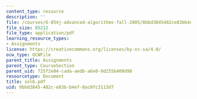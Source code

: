 ```yaml
---
content_type: resource
description: ''
file: /courses/6-854j-advanced-algorithms-fall-2005/0bbd3845482ce83bb4ef0ac0fc3113d7_sol6.pdf
file_size: 85212
file_type: application/pdf
learning_resource_types:
- Assignments
license: https://creativecommons.org/licenses/by-nc-sa/4.0/
ocw_type: OCWFile
parent_title: Assignments
parent_type: CourseSection
parent_uid: 725f2e04-cada-aedb-a6e0-9d255b409d98
resourcetype: Document
title: sol6.pdf
uid: 0bbd3845-482c-e83b-b4ef-0ac0fc3113d7
---
```

